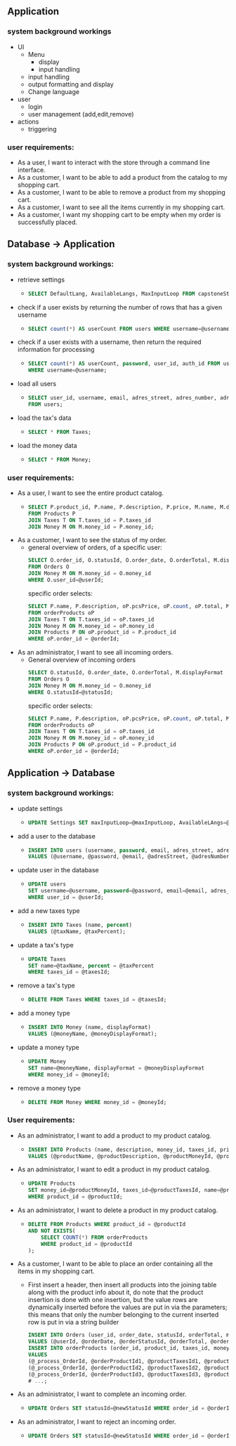 ## Application
### system background workings
- UI
  - Menu
    - display
    - input handling
  - input handling
  - output formatting and display
  - Change language
- user
  - login
  - user management (add,edit,remove)
- actions
  - triggering

### user requirements:
- As a user, I want to interact with the store through a command line interface.
- As a customer, I want to be able to add a product from the catalog to my shopping cart.
- As a customer, I want to be able to remove a product from my shopping cart.
- As a customer, I want to see all the items currently in my shopping cart.
- As a customer, I want my shopping cart to be empty when my order is successfully placed.

## Database -> Application
### system background workings:
- retrieve settings
  - ```sql
    SELECT DefaultLang, AvailableLangs, MaxInputLoop FROM capstoneStore.Settings;
    ```
- check if a user exists by returning the number of rows that has a given username 
  - ```sql
    SELECT count(*) AS userCount FROM users WHERE username=@username;
    ```
- check if a user exists with a username, then return the required information for processing
  - ```sql
    SELECT count(*) AS userCount, password, user_id, auth_id FROM users
    WHERE username=@username;
    ```
- load all users
  - ```sql
    SELECT user_id, username, email, adres_street, adres_number, adres_add, adres_postal, adres_city, auth_id
    FROM users;
    ```
- load the tax's data
  - ```sql
    SELECT * FROM Taxes;
    ```
- load the money data
  - ```sql
    SELECT * FROM Money;
    ```
### user requirements:
- As a user, I want to see the entire product catalog.
  - ```sql
    SELECT P.product_id, P.name, P.description, P.price, M.name, M.displayFormat, T.name, T.percent, P.money_id, P.taxes_id 
    FROM Products P 
    JOIN Taxes T ON T.taxes_id = P.taxes_id 
    JOIN Money M ON M.money_id = P.money_id;
    ```
- As a customer, I want to see the status of my order.
  - general overview of orders, of a specific user:
    ```sql
    SELECT O.order_id, O.statusId, O.order_date, O.orderTotal, M.displayFormat 
    FROM Orders O
    JOIN Money M ON M.money_id = O.money_id
    WHERE O.user_id=@userId;
    ```
    specific order selects:
    ```sql
    SELECT P.name, P.description, oP.pcsPrice, oP.count, oP.total, M.name, M.displayFormat, T.name, T.percent, P.money_id, P.taxes_id 
    FROM orderProducts oP 
    JOIN Taxes T ON T.taxes_id = oP.taxes_id 
    JOIN Money M ON M.money_id = oP.money_id
    JOIN Products P ON oP.product_id = P.product_id 
    WHERE oP.order_id = @orderId; 
    ```
- As an administrator, I want to see all incoming orders.
  - General overview of incoming orders
    ```sql
    SELECT O.statusId, O.order_date, O.orderTotal, M.displayFormat 
    FROM Orders O
    JOIN Money M ON M.money_id = O.money_id
    WHERE O.statusId=@statusId;
    ```
    specific order selects:
    ```sql
    SELECT P.name, P.description, oP.pcsPrice, oP.count, oP.total, M.name, M.displayFormat, T.name, T.percent, P.money_id, P.taxes_id 
    FROM orderProducts oP 
    JOIN Taxes T ON T.taxes_id = oP.taxes_id 
    JOIN Money M ON M.money_id = oP.money_id 
    JOIN Products P ON oP.product_id = P.product_id 
    WHERE oP.order_id = @orderId; 
    ```
## Application -> Database
### system background workings:
- update settings
  - ```sql
    UPDATE Settings SET maxInputLoop=@maxInputLoop, AvailableLAngs=@availableLangs, DefaultLang=@defaultLang WHERE settingsId = 1
    ```
- add a user to the database
  - ```sql
    INSERT INTO users (username, password, email, adres_street, adres_number, adres_add, adres_postal, adres_city, auth_id) 
    VALUES (@username, @password, @email, @adresStreet, @adresNumber, @adresAdd, @adresPostal, @adresCity, @authId)
    ```
- update user in the database
  - ```sql
    UPDATE users 
    SET username=@username, password=@password, email=@email, adres_street=@adresStreet, adres_number=@adresNumber, adres_add=@adresAdd, adres_postal=@adresPostal, adres_city=@adresCity, auth_id=@authId
    WHERE user_id = @userId;
    ```
- add a new taxes type
  - ```sql
    INSERT INTO Taxes (name, percent) 
    VALUES (@taxName, @taxPercent);
    ```
- update a tax's type
  - ```sql
    UPDATE Taxes 
    SET name=@taxName, percent = @taxPercent
    WHERE taxes_id = @taxesId;
    ```
- remove a tax's type
  - ```sql
    DELETE FROM Taxes WHERE taxes_id = @taxesId;
    ```
- add a money type
  - ```sql
    INSERT INTO Money (name, displayFormat) 
    VALUES (@moneyName, @moneyDisplayFormat);
    ```
- update a money type
  - ```sql
    UPDATE Money 
    SET name=@moneyName, displayFormat = @moneyDisplayFormat
    WHERE money_id = @moneyId;
    ```
- remove a money type
  - ```sql
    DELETE FROM Money WHERE money_id = @moneyId;
    ```
### User requirements:
- As an administrator, I want to add a product to my product catalog.
  - ```sql
    INSERT INTO Products (name, description, money_id, taxes_id, price) 
    VALUES (@productName, @productDescription, @productMoneyId, @productTaxesId, @productPrice);
    ```
- As an administrator, I want to edit a product in my product catalog.
  - ```sql
    UPDATE Products 
    SET money_id=@productMoneyId, taxes_id=@productTaxesId, name=@productName, description=@productDescription, price=@productPrice
    WHERE product_id = @productId;
    ```
- As an administrator, I want to delete a product in my product catalog.
  - ```sql
    DELETE FROM Products WHERE product_id = @productId 
    AND NOT EXISTS(
        SELECT COUNT(*) FROM orderProducts 
        WHERE product_id = @productId
    );
    ```
- As a customer, I want to be able to place an order containing all the items in my shopping cart.
  - First insert a header, then insert all products into the joining table along with the product info about it, 
    do note that the product insertion is done with one insertion, but the value rows are dynamically inserted 
    before the values are put in via the parameters; 
    this means that only the number belonging to the current inserted row is put in via a string builder
    
    ```sql
    INSERT INTO Orders (user_id, order_date, statusId, orderTotal, money_id)
    VALUES (@userId, @orderDate, @orderStatusId, @orderTotal, @orderMoneyId) RETURNING @_process_OrderId = order_id;
    INSERT INTO orderProducts (order_id, product_id, taxes_id, money_id, count, pcsPrice, total)
    VALUES
    (@_process_OrderId, @orderProductId1, @productTaxesId1, @productMoneyId1, @productCount1, @productPcsPrice1, @productTotal1),
    (@_process_OrderId, @orderProductId2, @productTaxesId2, @productMoneyId2, @productCount2, @productPcsPrice2, @productTotal2),
    (@_process_OrderId, @orderProductId3, @productTaxesId3, @productMoneyId3, @productCount3, @productPcsPrice3, @productTotal3);
    # ...;
    ```
- As an administrator, I want to complete an incoming order.
  - ```sql
    UPDATE Orders SET statusId=@newStatusId WHERE order_id = @orderId;
    ```
- As an administrator, I want to reject an incoming order.
  - ```sql
    UPDATE Orders SET statusId=@newStatusId WHERE order_id = @orderId;
    ```